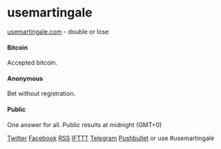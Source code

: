 # usemartingale

[usemartingale.com](http://usemartingale.com/) - double or lose


#### Bitcoin
Accepted bitcoin.

#### Anonymous
Bet without registration.

#### Public
One answer for all. Public results at midnight (GMT+0)

[Twitter](http://usemartingale.com/)
[Facebook](http://usemartingale.com/)
[RSS](http://usemartingale.com/)
[IFTTT](http://usemartingale.com/)
[Telegram](http://usemartingale.com/)
[Pushbullet](http://usemartingale.com/)
or use #usemartingale
